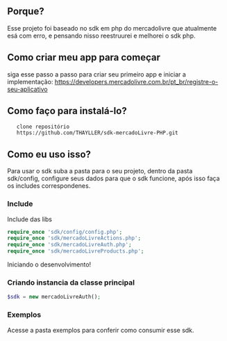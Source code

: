 ## Porque? 
  Esse projeto foi baseado no sdk em php do mercadolivre que atualmente esá com erro, e pensando nisso
  reestruurei e melhorei o sdk php. 
 
## Como criar meu app para começar
  siga esse passo a passo para criar seu primeiro app e iniciar a implementação:
  https://developers.mercadolivre.com.br/pt_br/registre-o-seu-aplicativo
   
## Como faço para instalá-lo?  

       clone repositório
       https://github.com/THAYLLER/sdk-mercadoLivre-PHP.git 
 
## Como eu uso isso?

Para usar o sdk suba a pasta para o seu projeto, dentro da pasta sdk/config,  configure seus dados para que o sdk funcione,
após isso faça os includes correspondenes.

### Include
Include das libs

```php
require_once 'sdk/config/config.php';
require_once 'sdk/mercadoLivreActions.php';
require_once 'sdk/mercadoLivreAuth.php';
require_once 'sdk/mercadoLivreProducts.php';
```
Iniciando o desenvolvimento!

### Criando instancia da classe principal

```php
$sdk = new mercadoLivreAuth();
```
### Exemplos

Acesse a pasta exemplos para conferir como consumir esse sdk.

